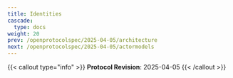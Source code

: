 ```yaml
---
title: Identities
cascade:
  type: docs
weight: 20
prev: /openprotocolspec/2025-04-05/architecture
next: /openprotocolspec/2025-04-05/actormodels
---
```


{{< callout type="info" >}} **Protocol Revision**: 2025-04-05 {{< /callout >}}
